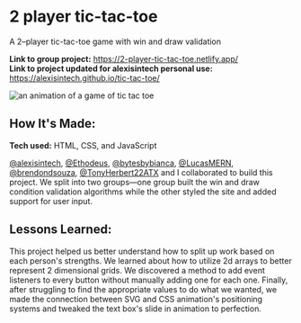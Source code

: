 # 2 player tic-tac-toe

A 2–player tic-tac-toe game with win and draw validation

**Link to group project:** https://2-player-tic-tac-toe.netlify.app/  
**Link to project updated for alexisintech personal use:** https://alexisintech.github.io/tic-tac-toe/

![an animation of a game of tic tac toe](tictactoe.gif)

## How It's Made:

**Tech used:** HTML, CSS, and JavaScript

[@alexisintech](https://github.com/alexisintech), [@Ethodeus](https://github.com/Ethodeus), [@bytesbybianca](https://github.com/bytesbybianca), [@LucasMERN](https://github.com/LucasMERN), [@brendondsouza](https://github.com/brendondsouza), [@TonyHerbert22ATX](https://github.com/TonyHerbert22ATX) and I collaborated to build this project. We split into two groups—one group built the win and draw condition validation algorithms while the other styled the site and added support for user input.

## Lessons Learned:

This project helped us better understand how to split up work based on each person's strengths. We learned about how to utilize 2d arrays to better represent 2 dimensional grids. We discovered a method to add event listeners to every button without manually adding one for each one. Finally, after struggling to find the appropriate values to do what we wanted, we made the connection between SVG and CSS animation's positioning systems and tweaked the text box's slide in animation to perfection.



